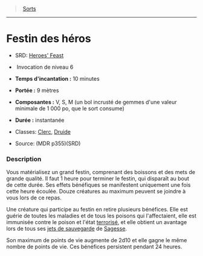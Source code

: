 ﻿---
!SpellItem
Name: Festin des héros
AltName: "[Heroes' Feast](srd_spells_heroes_feast.md)"
Type: Invocation
Level: 6
CastingTime: 10 minutes
Range: 9 mètres
Components: V, S, M (un bol incrusté de gemmes d'une valeur minimale de 1 000 po, que le sort consume)
Duration: instantanée
Classes: '[Clerc](hd_cleric.md), [Druide](hd_druid.md)'
Family: SpellHD
Source: (MDR p355)(SRD)
Id: spells_hd.md#festin-des-héros
ParentLink: spells_hd.md#sorts
ParentName: Sorts
NameLevel: 1
Attributes: {}
---
> [Sorts](hd_spells.md)

---

# Festin des héros

- SRD: [Heroes' Feast](srd_spells_heroes_feast.md)

-  Invocation de niveau 6

- **Temps d'incantation :** 10 minutes

- **Portée :** 9 mètres

- **Composantes :** V, S, M (un bol incrusté de gemmes d'une valeur minimale de 1 000 po, que le sort consume)

- **Durée :** instantanée

- Classes: [Clerc](hd_cleric.md), [Druide](hd_druid.md)

- Source: (MDR p355)(SRD)

### Description

Vous matérialisez un grand festin, comprenant des boissons et des mets de grande qualité. Il faut 1 heure pour terminer le festin, qui disparaît au bout de cette durée. Ses effets bénéfiques se manifestent uniquement une fois cette heure écoulée. Douze créatures au maximum peuvent se joindre à vous lors de ce repas.

Une créature qui participe au festin en retire plusieurs bénéfices. Elle est guérie de toutes les maladies et de tous les poisons qui l'affectaient, elle est immunisée contre le poison et l'état [terrorisé](hd_conditions_terrorise.md), et elle obtient un avantage lors de tous ses [jets de sauvegarde](hd_abilities_jets_de_sauvegarde.md) de [Sagesse](hd_abilities_wisdom.md).

Son maximum de points de vie augmente de 2d10 et elle gagne le même nombre de points de vie. Ces bénéfices persistent pendant 24 heures.

